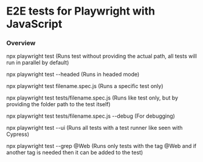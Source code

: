 # E2E tests for Playwright with JavaScript

### Overview

npx playwright test (Runs test without providing the actual path, all tests will run in parallel by default)

npx playwright test --headed (Runs in headed mode)

npx playwright test filename.spec.js (Runs a specific test only)

npx playwright test tests/filename.spec.js (Runs like test only, but by providing the folder path to the test itself)

npx playwright test tests/filename.spec.js --debug (For debugging)

npx playwright test --ui (Runs all tests with a test runner like seen with Cypress)

npx playwright test --grep @Web (Runs only tests with the tag @Web and if another tag is needed then it can be added to the test)